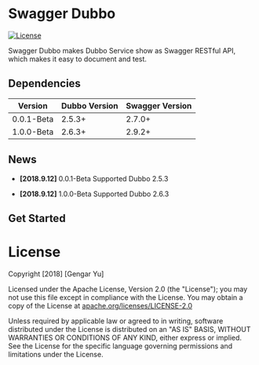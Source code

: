 # Swagger Dubbo
[![License](https://img.shields.io/badge/License-Apache%202.0-blue.svg)](https://opensource.org/licenses/Apache-2.0)

Swagger Dubbo makes Dubbo Service show as Swagger RESTful API, which makes it easy to document and test.

## Dependencies

Version | Dubbo Version | Swagger Version
---|---|---|
0.0.1-Beta| 2.5.3+ | 2.7.0+
1.0.0-Beta| 2.6.3+| 2.9.2+

## News

- **[2018.9.12]** 0.0.1-Beta Supported Dubbo 2.5.3

- **[2018.9.12]** 1.0.0-Beta Supported Dubbo 2.6.3

## Get Started



# License

Copyright [2018] [Gengar Yu]

Licensed under the Apache License, Version 2.0 (the "License");
you may not use this file except in compliance with the License.
You may obtain a copy of the License at [apache.org/licenses/LICENSE-2.0](http://www.apache.org/licenses/LICENSE-2.0)

Unless required by applicable law or agreed to in writing, software
distributed under the License is distributed on an "AS IS" BASIS,
WITHOUT WARRANTIES OR CONDITIONS OF ANY KIND, either express or implied.
See the License for the specific language governing permissions and
limitations under the License.
